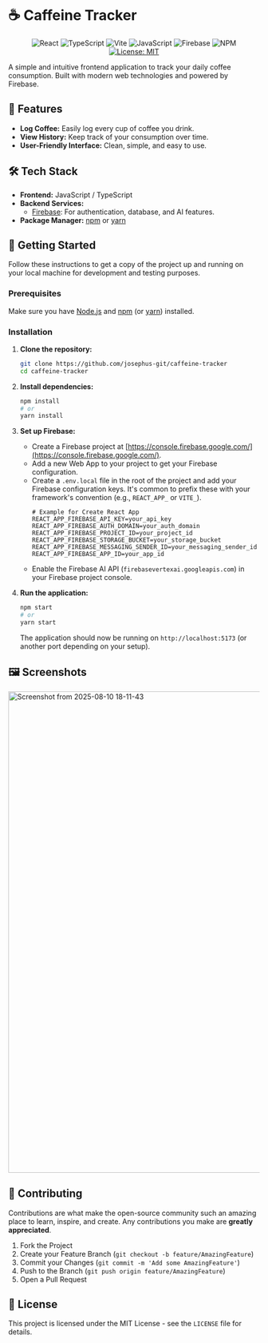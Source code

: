 # ☕ Caffeine Tracker

<p align="center">
  <img src="https://img.shields.io/badge/react-%2320232a.svg?style=for-the-badge&logo=react&logoColor=%2361DAFB" alt="React"/>
  <img src="https://img.shields.io/badge/typescript-%23007ACC.svg?style=for-the-badge&logo=typescript&logoColor=white" alt="TypeScript"/>
  <img src="https://img.shields.io/badge/vite-%23646CFF.svg?style=for-the-badge&logo=vite&logoColor=white" alt="Vite"/>
  <img src="https://img.shields.io/badge/JavaScript-F7DF1E?style=for-the-badge&logo=javascript&logoColor=black" alt="JavaScript"/>
  <img src="https://img.shields.io/badge/Firebase-FFCA28?style=for-the-badge&logo=firebase&logoColor=black" alt="Firebase"/>
  <img src="https://img.shields.io/badge/npm-CB3837?style=for-the-badge&logo=npm&logoColor=white" alt="NPM"/>
  <a href="LICENSE.md"><img src="https://img.shields.io/badge/License-MIT-yellow.svg?style=for-the-badge" alt="License: MIT"/></a>
</p>


A simple and intuitive frontend application to track your daily coffee consumption. Built with modern web technologies and powered by Firebase.

## 🌟 Features

-   **Log Coffee:** Easily log every cup of coffee you drink.
-   **View History:** Keep track of your consumption over time.
-   **User-Friendly Interface:** Clean, simple, and easy to use.

## 🛠️ Tech Stack

-   **Frontend:** JavaScript / TypeScript
-   **Backend Services:**
    -   [Firebase](https://firebase.google.com/): For authentication, database, and AI features.
-   **Package Manager:** [npm](https://www.npmjs.com/) or [yarn](https://yarnpkg.com/)

## 🚀 Getting Started

Follow these instructions to get a copy of the project up and running on your local machine for development and testing purposes.

### Prerequisites

Make sure you have [Node.js](https://nodejs.org/) and [npm](https://www.npmjs.com/get-npm) (or [yarn](https://yarnpkg.com/)) installed.

### Installation

1.  **Clone the repository:**
    ```sh
    git clone https://github.com/josephus-git/caffeine-tracker
    cd caffeine-tracker
    ```

2.  **Install dependencies:**
    ```sh
    npm install
    # or
    yarn install
    ```

3.  **Set up Firebase:**
    -   Create a Firebase project at [https://console.firebase.google.com/](https://console.firebase.google.com/).
    -   Add a new Web App to your project to get your Firebase configuration.
    -   Create a `.env.local` file in the root of the project and add your Firebase configuration keys. It's common to prefix these with your framework's convention (e.g., `REACT_APP_` or `VITE_`).
        ```env
        # Example for Create React App
        REACT_APP_FIREBASE_API_KEY=your_api_key
        REACT_APP_FIREBASE_AUTH_DOMAIN=your_auth_domain
        REACT_APP_FIREBASE_PROJECT_ID=your_project_id
        REACT_APP_FIREBASE_STORAGE_BUCKET=your_storage_bucket
        REACT_APP_FIREBASE_MESSAGING_SENDER_ID=your_messaging_sender_id
        REACT_APP_FIREBASE_APP_ID=your_app_id
        ```
    -   Enable the Firebase AI API (`firebasevertexai.googleapis.com`) in your Firebase project console.

4.  **Run the application:**
    ```sh
    npm start
    # or
    yarn start
    ```
    The application should now be running on `http://localhost:5173` (or another port depending on your setup).

## 🖼️ Screenshots

<img width="1916" height="964" alt="Screenshot from 2025-08-10 18-11-43" src="https://github.com/user-attachments/assets/8104547a-607d-478e-8762-9128c8e3c059" />


## 🤝 Contributing

Contributions are what make the open-source community such an amazing place to learn, inspire, and create. Any contributions you make are **greatly appreciated**.

1.  Fork the Project
2.  Create your Feature Branch (`git checkout -b feature/AmazingFeature`)
3.  Commit your Changes (`git commit -m 'Add some AmazingFeature'`)
4.  Push to the Branch (`git push origin feature/AmazingFeature`)
5.  Open a Pull Request

## 📜 License

This project is licensed under the MIT License - see the `LICENSE` file for details.
